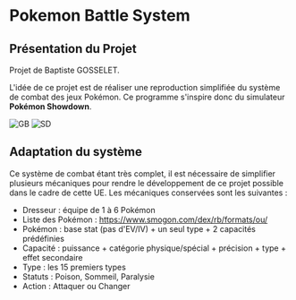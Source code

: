 # Pokemon Battle System

## Présentation du Projet

Projet de Baptiste GOSSELET.

L'idée de ce projet est de réaliser une reproduction simplifiée du système de combat des jeux Pokémon. Ce programme s'inspire donc du simulateur **Pokémon Showdown**.

![GB](https://i.ytimg.com/vi/p9B5IyC0yfI/hqdefault.jpg)
![SD](https://lh3.googleusercontent.com/nNVM-eEpuxenHf5OlCeuOINr-f7Gpg0jebk1He6liYO73bZ4thAYE8HfmDuhcCI7jWsQd3h80XZKBLb4heMYQxQynA=w640-h400-e365-rj-sc0x00ffffff)

## Adaptation du système 

Ce système de combat étant très complet, il est nécessaire de simplifier plusieurs mécaniques pour rendre le développement de ce projet possible dans le cadre de cette UE. 
Les mécaniques conservées sont les suivantes : 
- Dresseur : équipe de 1 à 6 Pokémon
- Liste des Pokémon : https://www.smogon.com/dex/rb/formats/ou/
- Pokémon : base stat (pas d'EV/IV) + un seul type + 2 capacités prédéfinies 
- Capacité : puissance + catégorie physique/spécial + précision + type + effet secondaire
- Type : les 15 premiers types 
- Statuts : Poison, Sommeil, Paralysie
- Action : Attaquer ou Changer
